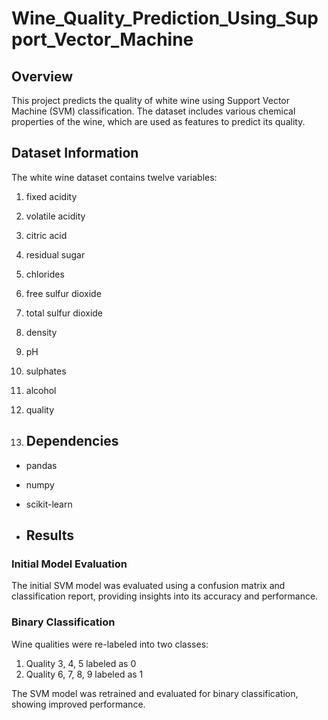 # Wine_Quality_Prediction_Using_Support_Vector_Machine
## Overview

This project predicts the quality of white wine using Support Vector Machine (SVM) classification. The dataset includes various chemical properties of the wine, which are used as features to predict its quality.

## Dataset Information

The white wine dataset contains twelve variables:
1. fixed acidity
2. volatile acidity
3. citric acid
4. residual sugar
5. chlorides
6. free sulfur dioxide
7. total sulfur dioxide
8. density
9. pH
10. sulphates
11. alcohol
12. quality

13. ## Dependencies

- pandas
- numpy
- scikit-learn

- ## Results

### Initial Model Evaluation

The initial SVM model was evaluated using a confusion matrix and classification report, providing insights into its accuracy and performance.
### Binary Classification

Wine qualities were re-labeled into two classes:
1. Quality 3, 4, 5 labeled as 0
2. Quality 6, 7, 8, 9 labeled as 1

The SVM model was retrained and evaluated for binary classification, showing improved performance.
